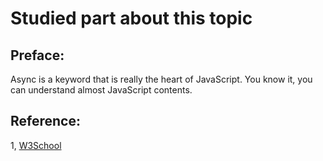 # Studied part about this topic

## Preface:
Async is a keyword that is really the heart of JavaScript. You know it, you can understand almost JavaScript contents.

## Reference: 
1, [W3School](https://www.w3schools.com/js/js_callback.asp)